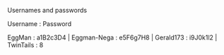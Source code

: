 Usernames and passwords

Username : Password

EggMan : a1B2c3D4 |
Eggman-Nega :  e5F6g7H8 |
Gerald173 : i9J0k1l2 |
TwinTails : 8

